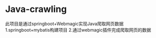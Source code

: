 # Java-crawling
此项目是通过springboot+Webmagic实现Java爬取网页数据
1.springboot+mybatis构建项目
2.通过webmagic插件完成爬取网页的数据
